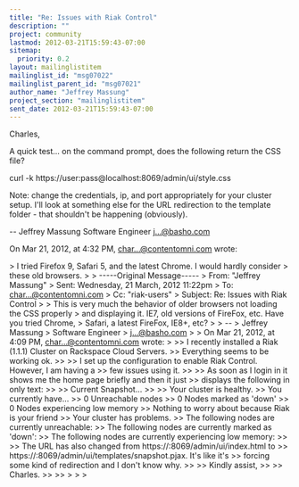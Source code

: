 ```yaml
---
title: "Re: Issues with Riak Control"
description: ""
project: community
lastmod: 2012-03-21T15:59:43-07:00
sitemap:
  priority: 0.2
layout: mailinglistitem
mailinglist_id: "msg07022"
mailinglist_parent_id: "msg07021"
author_name: "Jeffrey Massung"
project_section: "mailinglistitem"
sent_date: 2012-03-21T15:59:43-07:00
---
```



Charles,

A quick test... on the command prompt, does the following return the CSS file?

curl -k https://user:pass@localhost:8069/admin/ui/style.css

Note: change the credentials, ip, and port appropriately for your cluster 
setup. I'll look at something else for the URL redirection to the template 
folder - that shouldn't be happening (obviously).

--
Jeffrey Massung
Software Engineer
j...@basho.com

On Mar 21, 2012, at 4:32 PM, char...@contentomni.com wrote:

&gt; I tried Firefox 9, Safari 5, and the latest Chrome. I would hardly consider 
&gt; these old browsers. 
&gt; 
&gt; -----Original Message-----
&gt; From: "Jeffrey Massung" 
&gt; Sent: Wednesday, 21 March, 2012 11:22pm
&gt; To: char...@contentomni.com
&gt; Cc: "riak-users" 
&gt; Subject: Re: Issues with Riak Control
&gt; 
&gt; This is very much the behavior of older browsers not loading the CSS properly 
&gt; and displaying it. IE7, old versions of FireFox, etc. Have you tried Chrome, 
&gt; Safari, a latest FireFox, IE8+, etc?
&gt; 
&gt; --
&gt; Jeffrey Massung
&gt; Software Engineer
&gt; j...@basho.com
&gt; 
&gt; On Mar 21, 2012, at 4:09 PM, char...@contentomni.com wrote:
&gt; 
&gt;&gt; I recently installed a Riak (1.1.1) Cluster on Rackspace Cloud Servers. 
&gt;&gt; Everything seems to be working ok.
&gt;&gt; 
&gt;&gt; I set up the configuration to enable Riak Control. However, I am having a 
&gt;&gt; few issues using it.
&gt;&gt; 
&gt;&gt; As soon as I login in it shows me the home page briefly and then it just 
&gt;&gt; displays the following in only text:
&gt;&gt; 
&gt;&gt; Current Snapshot...
&gt;&gt; 
&gt;&gt; Your cluster is healthy.
&gt;&gt; You currently have...
&gt;&gt; 0 Unreachable nodes
&gt;&gt; 0 Nodes marked as 'down'
&gt;&gt; 0 Nodes experiencing low memory
&gt;&gt; Nothing to worry about because Riak is your friend
&gt;&gt; Your cluster has problems.
&gt;&gt; The following nodes are currently unreachable:
&gt;&gt; The following nodes are currently marked as 'down':
&gt;&gt; The following nodes are currently experiencing low memory:
&gt;&gt; 
&gt;&gt; The URL has also changed from https://:8069/admin/ui/index.html to 
&gt;&gt; https://:8069/admin/ui/templates/snapshot.pjax. It's like it's 
&gt;&gt; forcing some kind of redirection and I don't know why.
&gt;&gt; 
&gt;&gt; Kindly assist,
&gt;&gt; 
&gt;&gt; Charles.
&gt;&gt; 
&gt;&gt; 
&gt; 
&gt; 
&gt; 

